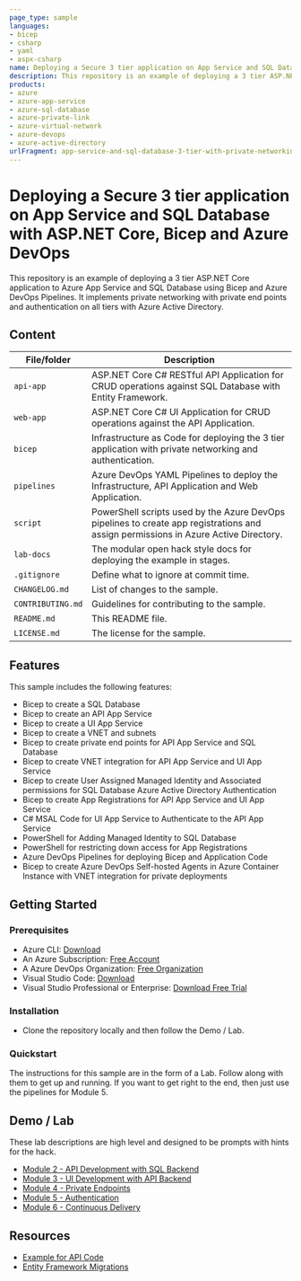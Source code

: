 ```yaml
---
page_type: sample
languages:
- bicep
- csharp
- yaml
- aspx-csharp
name: Deploying a Secure 3 tier application on App Service and SQL Database with ASP.NET Core, Bicep and Azure DevOps
description: This repository is an example of deploying a 3 tier ASP.NET Core application to Azure App Service and SQL Database using Bicep and Azure DevOps Pipelines. It implements private networking with private end points and authentication on all tiers with Azure Active Directory.
products:
- azure
- azure-app-service
- azure-sql-database
- azure-private-link
- azure-virtual-network
- azure-devops
- azure-active-directory
urlFragment: app-service-and-sql-database-3-tier-with-private-networking-and-auth
---
```


# Deploying a Secure 3 tier application on App Service and SQL Database with ASP.NET Core, Bicep and Azure DevOps

This repository is an example of deploying a 3 tier ASP.NET Core application to Azure App Service and SQL Database using Bicep and Azure DevOps Pipelines. It implements private networking with private end points and authentication on all tiers with Azure Active Directory.

## Content

| File/folder | Description |
|-------------|-------------|
| `api-app` | ASP.NET Core C# RESTful API Application for CRUD operations against SQL Database with Entity Framework. |
| `web-app` | ASP.NET Core C# UI Application for CRUD operations against the API Application. |
| `bicep` | Infrastructure as Code for deploying the 3 tier application with private networking and authentication. |
| `pipelines` | Azure DevOps YAML Pipelines to deploy the Infrastructure, API Application and Web Application. |
| `script` | PowerShell scripts used by the Azure DevOps pipelines to create app registrations and assign permissions in Azure Active Directory. |
| `lab-docs` | The modular open hack style docs for deploying the example in stages. |
| `.gitignore` | Define what to ignore at commit time. |
| `CHANGELOG.md` | List of changes to the sample. |
| `CONTRIBUTING.md` | Guidelines for contributing to the sample. |
| `README.md` | This README file. |
| `LICENSE.md` | The license for the sample. |

## Features

This sample includes the following features:

* Bicep to create a SQL Database
* Bicep to create an API App Service
* Bicep to create a UI App Service
* Bicep to create a VNET and subnets
* Bicep to create private end points for API App Service and SQL Database
* Bicep to create VNET integration for API App Service and UI App Service
* Bicep to create User Assigned Managed Identity and Associated permissions for SQL Database Azure Active Directory Authentication
* Bicep to create App Registrations for API App Service and UI App Service
* C# MSAL Code for UI App Service to Authenticate to the API App Service
* PowerShell for Adding Managed Identity to SQL Database
* PowerShell for restricting down access for App Registrations
* Azure DevOps Pipelines for deploying Bicep and Application Code
* Bicep to create Azure DevOps Self-hosted Agents in Azure Container Instance with VNET integration for private deployments

## Getting Started

### Prerequisites

- Azure CLI: [Download](https://learn.microsoft.com/en-us/cli/azure/install-azure-cli-windows?tabs=azure-cli#install-or-update)
- An Azure Subscription: [Free Account](https://azure.microsoft.com/en-gb/free/search/)
- A Azure DevOps Organization: [Free Organization](https://aex.dev.azure.com/signup/)
- Visual Studio Code: [Download](https://code.visualstudio.com/download)
- Visual Studio Professional or Enterprise: [Download Free Trial](https://visualstudio.microsoft.com/downloads/)

### Installation

- Clone the repository locally and then follow the Demo / Lab.

### Quickstart

The instructions for this sample are in the form of a Lab. Follow along with them to get up and running. If you want to get right to the end, then just use the pipelines for Module 5.

## Demo / Lab

These lab descriptions are high level and designed to be prompts with hints for the hack.

- [Module 2 - API Development with SQL Backend](/lab-docs/module2.md)
- [Module 3 - UI Development with API Backend](/lab-docs/module3.md)
- [Module 4 - Private Endpoints](/lab-docs/module4.md)
- [Module 5 - Authentication](/lab-docs/module5.md)
- [Module 6 - Continuous Delivery](/lab-docs/module6.md)

## Resources

- [Example for API Code](https://devblogs.microsoft.com/visualstudio/web-api-development-in-visual-studio-2022)
- [Entity Framework Migrations](https://learn.microsoft.com/en-us/ef/core/managing-schemas/migrations/applying?tabs=dotnet-core-cli#idempotent-sql-scripts)
